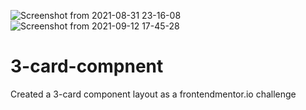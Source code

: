 ![Screenshot from 2021-08-31 23-16-08](https://user-images.githubusercontent.com/68068211/132987336-1f90df3c-2b12-47a3-a35a-5a1a2c3812ec.png)
![Screenshot from 2021-09-12 17-45-28](https://user-images.githubusercontent.com/68068211/132987342-d1b52e0c-1ac5-413d-ac9d-20a275751f21.png)
# 3-card-compnent
Created a 3-card component layout as a frontendmentor.io challenge
